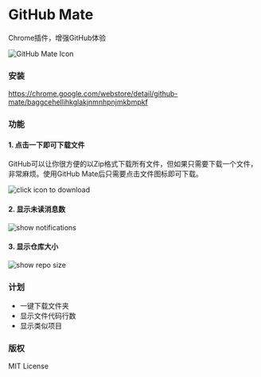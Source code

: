 GitHub Mate
==================
Chrome插件，增强GitHub体验

![GitHub Mate Icon](https://lh5.googleusercontent.com/lu8gjeuKCYW846Y-l8tt4PulU4R3TBXqe0FDwmve_DhHD5RDuf6lUps2d0isFU-WLzjgrXZ5PQ=s128-h128-e365)

### 安装

https://chrome.google.com/webstore/detail/github-mate/baggcehellihkglakjnmnhpnjmkbmpkf

### 功能

#### 1. 点击一下即可下载文件
GitHub可以让你很方便的以Zip格式下载所有文件，但如果只需要下载一个文件，非常麻烦。使用GitHub Mate后只需要点击文件图标即可下载。

![click icon to download](https://lh4.googleusercontent.com/pmnJq0W-odK3qaoFydvC2a9QZcFvVsldrS51-BCJsNj4PL1a0N24RDN6eK1dLV7Mu5esuR54PQ=s640-h400-e365-rw)

#### 2. 显示未读消息数

![show notifications](https://lh3.googleusercontent.com/Gc9ToCQXkMw9mJkMDnST4fmICa74EOhc2tcp_HKxefAvp_ahUiLWU_o9oBCPcN-7-xqbimXcIw=s640-h400-e365-rw)

#### 3. 显示仓库大小
![show repo size](https://lh3.googleusercontent.com/GTPy_FCisMJ5WzxzsXv7O7y0Qfx-NCxTswH-zGC6Djh0vOPSv1rbynXEb_fylWK6mwkk-D01Eg=s640-h400-e365-rw)

### 计划

* 一键下载文件夹
* 显示文件代码行数
* 显示类似项目

### 版权

MIT License
